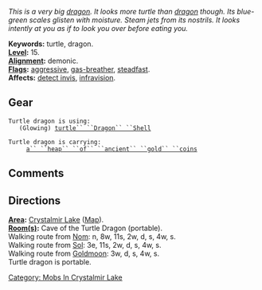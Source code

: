 *This is a very big [dragon](Dragons.md "wikilink"). It looks more
turtle than [dragon](Dragons.md "wikilink") though. Its blue-green
scales glisten with moisture. Steam jets from its nostrils. It looks
intently at you as if to look you over before eating you.*

**Keywords:** turtle, dragon.  
**[Level](Level.md "wikilink"):** 15.  
**[Alignment](Alignment.md "wikilink"):** demonic.  
**[Flags](:Category:_Mob_Types.md "wikilink"):**
[aggressive](Aggressive_Mobs.md "wikilink"),
[gas-breather](Breathing_Mobs.md "wikilink"),
[steadfast](Sentinel_Mobs.md "wikilink").  
**Affects:** [detect invis](Detect_Invis.md "wikilink"),
[infravision](Infravision.md "wikilink").  

## Gear

`Turtle dragon is using:`  
<worn about body>`   (Glowing) `[`turtle`` ``Dragon`` ``Shell`](Turtle_Dragon_Shell.md "wikilink")

`Turtle dragon is carrying:`  
`     `[`a`` ``heap`` ``of`` ``ancient`` ``gold`` ``coins`](Heap_Of_Ancient_Gold_Coins.md "wikilink")

## Comments

## Directions

**[Area](:Category:_Areas.md "wikilink"):** [Crystalmir
Lake](:Category:_Crystalmir_Lake.md "wikilink")
([Map](Crystalmir_Lake_Map.md "wikilink")).  
**[Room(s)](:Category:_Rooms.md "wikilink"):** Cave of the Turtle Dragon
(portable).  
Walking route from [Nom](Nom.md "wikilink"): n, 8w, 11s, 2w, d, s, 4w,
s.  
Walking route from [Sol](Sol.md "wikilink"): 3e, 11s, 2w, d, s, 4w, s.  
Walking route from [Goldmoon](Goldmoon.md "wikilink"): 3w, d, s, 4w,
s.  
Turtle dragon is portable.  

[Category: Mobs In Crystalmir
Lake](Category:_Mobs_In_Crystalmir_Lake "wikilink")
